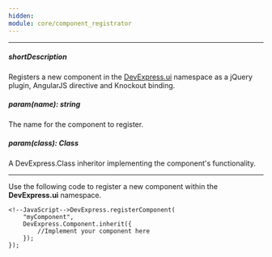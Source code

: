 ```yaml
---
hidden: 
module: core/component_registrator
---
```

---
##### shortDescription
Registers a new component in the [DevExpress.ui](/api-reference/50%20Common/utils/ui '/Documentation/ApiReference/Common/Utils/#ui') namespace as a jQuery plugin, AngularJS directive and Knockout binding.

##### param(name): string
The name for the component to register.

##### param(class): Class
A DevExpress.Class inheritor implementing the component's functionality.

---
Use the following code to register a new component within the **DevExpress.ui** namespace.

    <!--JavaScript-->DevExpress.registerComponent(
        "myComponent",
        DevExpress.Component.inherit({
            //Implement your component here
        });
    });
